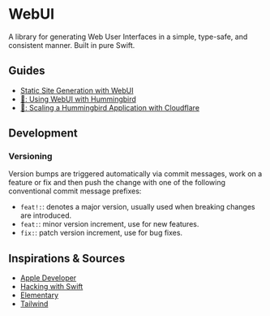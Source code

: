 # WebUI

A library for generating Web User Interfaces in a simple, type-safe, and consistent manner. Built in pure Swift.

## Guides

- [Static Site Generation with WebUI](https://maclong.netlify.app/articles/introduction-to-webui)
- [🚧: Using WebUI with Hummingbird](./)
- [🚧: Scaling a Hummingbird Application with Cloudflare](./)

## Development

### Versioning

Version bumps are triggered automatically via commit messages, work on a feature or fix and then push the change with one of the following conventional commit message prefixes:

- `feat!:`: denotes a major version, usually used when breaking changes are introduced. 
- `feat:`: minor version increment, use for new features.
- `fix:`: patch version increment, use for bug fixes.


## Inspirations & Sources

- [Apple Developer](https://developer.apple.com/videos/play/wwdc2021/10253/)
- [Hacking with Swift](https://www.hackingwithswift.com/articles/266/build-your-next-website-in-swift)
- [Elementary](https://github.com/sliemeobn/elementary/tree/main)
- [Tailwind](http://tailwindcss.com)
